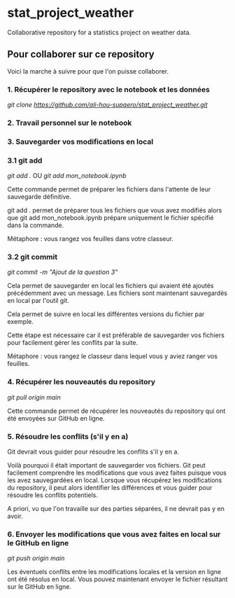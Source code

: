 # stat_project_weather
Collaborative repository for a statistics project on weather data.

## Pour collaborer sur ce repository
Voici la marche à suivre pour que l'on puisse collaborer.

### 1. Récupérer le repository avec le notebook et les données
*git clone https://github.com/ali-hou-supaero/stat_project_weather.git*

### 2. Travail personnel sur le notebook

### 3. Sauvegarder vos modifications en local

### 3.1 git add
*git add .* OU *git add mon_notebook.ipynb*

Cette commande permet de préparer les fichiers dans l'attente de leur sauvegarde définitive. 

git add . permet de préparer tous les fichiers que vous avez modifiés alors que git add mon_notebook.ipynb prépare uniquement le fichier spécifié dans la commande.

Métaphore : vous rangez vos feuilles dans votre classeur.

### 3.2 git commit
*git commit -m "Ajout de la question 3"*

Cela permet de sauvegarder en local les fichiers qui avaient été ajoutés précédemment avec un message. Les fichiers sont maintenant sauvegardés en local par l'outil git. 

Cela permet de suivre en local les différentes versions du fichier par exemple.

Cette étape est nécessaire car il est préférable de sauvegarder vos fichiers pour facilement gérer les conflits par la suite.

Métaphore : vous rangez le classeur dans lequel vous y aviez ranger vos feuilles.

### 4. Récupérer les nouveautés du repository
*git pull origin main*

Cette commande permet de récupérer les nouveautés du repository qui ont été envoyées sur GitHub en ligne.

### 5. Résoudre les conflits (s'il y en a)
Git devrait vous guider pour résoudre les conflits s'il y en a.

Voilà pourquoi il était important de sauvegarder vos fichiers. Git peut facilement comprendre les modifications que vous avez faites puisque vous les avez sauvegardées en local. Lorsque vous récupérez les modifications du repository, il peut alors identifier les différences et vous guider pour résoudre les conflits potentiels.

A priori, vu que l'on travaille sur des parties séparées, il ne devrait pas y en avoir.

### 6. Envoyer les modifications que vous avez faites en local sur le GitHub en ligne
*git push origin main*

Les éventuels conflits entre les modifications locales et la version en ligne ont été résolus en local. Vous pouvez maintenant envoyer le fichier résultant sur le GitHub en ligne.
